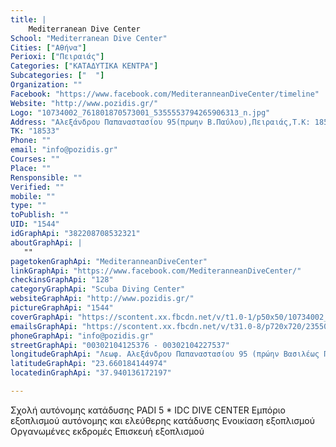 ```yaml
---
title: |
    Mediterranean Dive Center
School: "Mediterranean Dive Center"
Cities: ["Αθήνα"]
Perioxi: ["Πειραιάς"]
Categories: ["ΚΑΤΑΔΥΤΙΚΑ ΚΕΝΤΡΑ"]
Subcategories: ["  "]
Organization: ""
Facebook: "https://www.facebook.com/MediteranneanDiveCenter/timeline"
Website: "http://www.pozidis.gr/"
Logo: "10734002_761801870573001_5355553794265906313_n.jpg"
Address: "Αλεξάνδρου Παπαναστασίου 95(πρωην Β.Παύλου),Πειραιάς,Τ.Κ: 18533"
TK: "18533"
Phone: ""
email: "info@pozidis.gr"
Courses: ""
Place: ""
Rensponsible: ""
Verified: ""
mobile: ""
type: ""
toPublish: ""
UID: "1544"
idGraphApi: "382208708532321"
aboutGraphApi: | 
   ""
pagetokenGraphApi: "MediteranneanDiveCenter"
linkGraphApi: "https://www.facebook.com/MediteranneanDiveCenter/"
checkinsGraphApi: "128"
categoryGraphApi: "Scuba Diving Center"
websiteGraphApi: "http://www.pozidis.gr/"
pictureGraphApi: "1544"
coverGraphApi: "https://scontent.xx.fbcdn.net/v/t1.0-1/p50x50/10734002_761801870573001_5355553794265906313_n.jpg?oh=3a34d95dd66588e5d42ceadab61158f0&amp;oe=5B06BF8E"
emailsGraphApi: "https://scontent.xx.fbcdn.net/v/t31.0-8/p720x720/23550970_1595099997243180_8219972498444861978_o.jpg?oh=5bb2b423badc379db9b94b6f395241f0&amp;oe=5B0A3488"
phoneGraphApi: "info@pozidis.gr"
streetGraphApi: "00302104125376 - 00302104227537"
longitudeGraphApi: "Λεωφ. Αλεξάνδρου Παπαναστασίου 95 (πρώην Βασιλέως Παύλου)"
latitudeGraphApi: "23.660184144974"
locatedinGraphApi: "37.940136172197"

---
```


Σχολή αυτόνομης κατάδυσης PADI 5 * IDC DIVE CENTER Εμπόριο εξοπλισμού αυτόνομης και ελεύθερης κατάδυσης Ενοικίαση εξοπλισμού Οργανωμένες εκδρομές Επισκευή εξοπλισμού

